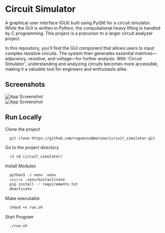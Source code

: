 
# Circuit Simulator

A graphical user interface (GUI) built using PyQt6 for a circuit simulator. While the GUI is written in Python, the computational heavy lifting is handled by C programming. This project is a precursor to a larger circuit analyzer project.

In this repository, you'll find the GUI component that allows users to input complex resistive circuits. The system then generates essential matrices—adjacency, resistive, and voltage—for further analysis. With 'Circuit Simulator', understanding and analyzing circuits becomes more accessible, making it a valuable tool for engineers and enthusiasts alike.


## Screenshots

![App Screenshot](https://via.placeholder.com/468x300?text=App+Screenshot+Here)  
![App Screenshot](https://via.placeholder.com/468x300?text=App+Screenshot+Here)



## Run Locally

Clone the project

```bash
  git clone https://github.com/roguexsubmarine/circuit_simulator.git
```

Go to the project directory

```bash
  cd cd circuit_simulator/
```

Install Modules

```bash
  python3 -m venv .venv
  source .venv/bin/activate
  pip install -r requirements.txt
  deactivate
```

Make executable

```bash
  chmod +x run.sh
```

Start Program

```bash
  ./run.sh
```

